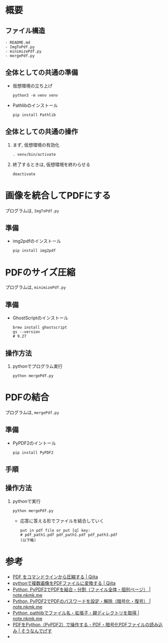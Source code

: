 # 概要
## ファイル構造
```
- README.md
- ImgToPdf.py
- minimizePdf.py
- mergePdf.py
```

## 全体としての共通の準備
- 仮想環境の立ち上げ
    ```
    python3 -m venv venv
    ```

- Pathlibのインストール
    ```
    pip install Pathlib
    ```

## 全体としての共通の操作
1. まず, 仮想環境の有効化
    ```
    . venv/bin/activate
    ```

2. 終了するときは, 仮想環境を終わらせる
    ```
    deactivate
    ```

# 画像を統合してPDFにする
プログラムは, `ImgToPdf.py`

## 準備
- img2pdfのインストール
    ```
    pip install img2pdf
    ```



# PDFのサイズ圧縮
プログラムは, `minimizePdf.py`

## 準備
- GhostScriptのインストール
    ```
    brew install ghostscript
    gs --version
    # 9.27
    ```



## 操作方法
1. pythonでプログラム実行
    ```
    python mergePdf.py
    ```



# PDFの結合
プログラムは, `mergePdf.py`

## 準備
- PyPDF2のイントール
     ```
     pip install PyPDF2
     ```

## 手順


## 操作方法
1. pythonで実行
    ```
    python mergePdf.py
    ```
    - 応答に答える形でファイルを結合していく
        ```
        put in pdf file or put [q] key: 
        # pdf_path1.pdf pdf_path1.pdf pdf_path3.pdf
        (以下略)
        ```


# 参考
- [PDF をコマンドラインから圧縮する | Qiita](https://qiita.com/peaceiris/items/f1f4c9734b98cf9c7113)
- [pythonで複数画像をPDFファイルに変換する | Qiita](https://qiita.com/meznat/items/31d947ed4826350fd9fa)
- [Python, PyPDF2でPDFを結合・分割（ファイル全体・個別ページ） | note.nkmk.me](https://note.nkmk.me/python-pypdf2-pdf-merge-insert-split/)
- [Python, PyPDF2でPDFのパスワードを設定・解除（暗号化・復号） | note.nkmk.me](https://note.nkmk.me/python-pypdf2-pdf-password/)
- [Python, pathlibでファイル名・拡張子・親ディレクトリを取得 | note.nkmk.me](https://note.nkmk.me/python-pathlib-name-suffix-parent/)
- [PDFをPython（PyPDF2）で操作する - PDF・暗号化PDFファイルの読み込み | そうなんでげす](https://www.soudegesu.com/post/python/open-pdf-with-pypdf2/#%E5%A4%B1%E6%95%97%E3%83%91%E3%82%BF%E3%83%BC%E3%83%B3)
- 